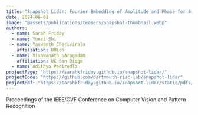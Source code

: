 ```yaml
---
title: "Snapshot Lidar: Fourier Embedding of Amplitude and Phase for Single-Image Depth Reconstruction"
date: 2024-06-01
image: "@assets/publications/teasers/snapshot-thumbnail.webp"
authors:
  - name: Sarah Friday
  - name: Yunzi Shi
  - name: Yaswanth Cherivirala
    affiliation: UMich
  - name: Vishwanath Saragadam
    affiliation: UC San Diego
  - name: Adithya Pediredla
projectPage: "https://sarahkfriday.github.io/snapshot-lidar/"
projectCode: "https://github.com/dartmouth-risc-lab/snapshot-lidar"
projectPdf: "https://sarahkfriday.github.io/snapshot-lidar/static/pdfs/Snapshot_Lidar_Errata.pdf"
---
```


Proceedings of the IEEE/CVF Conference on Computer Vision and Pattern Recognition
